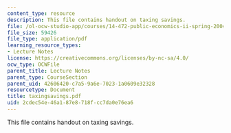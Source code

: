 ```yaml
---
content_type: resource
description: This file contains handout on taxing savings.
file: /ol-ocw-studio-app/courses/14-472-public-economics-ii-spring-2004/2cdec54e46a187e8718fcc7da0e76ea6_taxingsavings.pdf
file_size: 59426
file_type: application/pdf
learning_resource_types:
- Lecture Notes
license: https://creativecommons.org/licenses/by-nc-sa/4.0/
ocw_type: OCWFile
parent_title: Lecture Notes
parent_type: CourseSection
parent_uid: 42606420-c7a5-9a6e-7023-1a0609e32328
resourcetype: Document
title: taxingsavings.pdf
uid: 2cdec54e-46a1-87e8-718f-cc7da0e76ea6
---
```

This file contains handout on taxing savings.